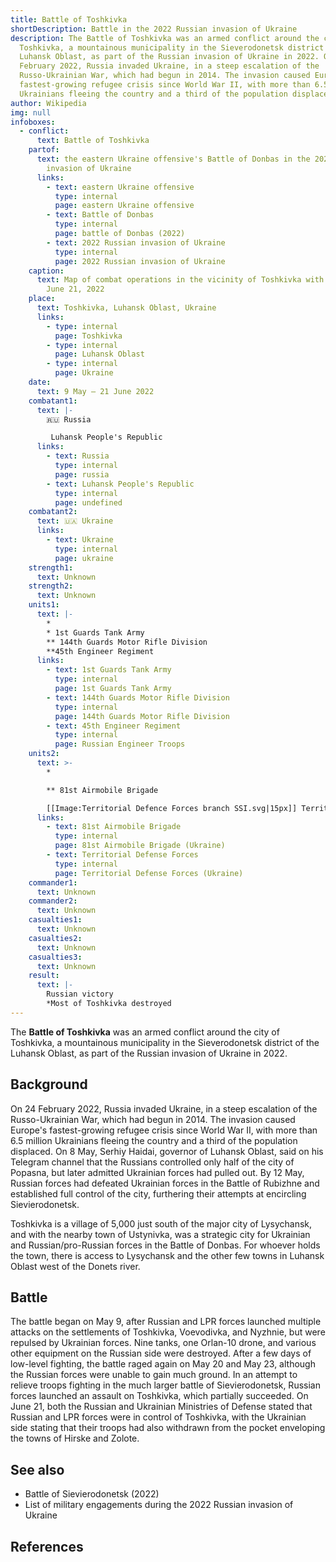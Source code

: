 ```yaml
---
title: Battle of Toshkivka
shortDescription: Battle in the 2022 Russian invasion of Ukraine
description: The Battle of Toshkivka was an armed conflict around the city of
  Toshkivka, a mountainous municipality in the Sieverodonetsk district of the
  Luhansk Oblast, as part of the Russian invasion of Ukraine in 2022. On 24
  February 2022, Russia invaded Ukraine, in a steep escalation of the
  Russo-Ukrainian War, which had begun in 2014. The invasion caused Europe's
  fastest-growing refugee crisis since World War II, with more than 6.5 million
  Ukrainians fleeing the country and a third of the population displaced.
author: Wikipedia
img: null
infoboxes:
  - conflict:
      text: Battle of Toshkivka
    partof:
      text: the eastern Ukraine offensive's Battle of Donbas in the 2022 Russian
        invasion of Ukraine
      links:
        - text: eastern Ukraine offensive
          type: internal
          page: eastern Ukraine offensive
        - text: Battle of Donbas
          type: internal
          page: battle of Donbas (2022)
        - text: 2022 Russian invasion of Ukraine
          type: internal
          page: 2022 Russian invasion of Ukraine
    caption:
      text: Map of combat operations in the vicinity of Toshkivka with an apartment on
        June 21, 2022
    place:
      text: Toshkivka, Luhansk Oblast, Ukraine
      links:
        - type: internal
          page: Toshkivka
        - type: internal
          page: Luhansk Oblast
        - type: internal
          page: Ukraine
    date:
      text: 9 May – 21 June 2022
    combatant1:
      text: |-
        🇷🇺 Russia 

         Luhansk People's Republic
      links:
        - text: Russia
          type: internal
          page: russia
        - text: Luhansk People's Republic
          type: internal
          page: undefined
    combatant2:
      text: 🇺🇦 Ukraine
      links:
        - text: Ukraine
          type: internal
          page: ukraine
    strength1:
      text: Unknown
    strength2:
      text: Unknown
    units1:
      text: |-
        * 
        * 1st Guards Tank Army
        ** 144th Guards Motor Rifle Division
        **45th Engineer Regiment
      links:
        - text: 1st Guards Tank Army
          type: internal
          page: 1st Guards Tank Army
        - text: 144th Guards Motor Rifle Division
          type: internal
          page: 144th Guards Motor Rifle Division
        - text: 45th Engineer Regiment
          type: internal
          page: Russian Engineer Troops
    units2:
      text: >-
        * 

        ** 81st Airmobile Brigade 

        [[Image:Territorial Defence Forces branch SSI.svg|15px]] Territorial Defense Forces
      links:
        - text: 81st Airmobile Brigade
          type: internal
          page: 81st Airmobile Brigade (Ukraine)
        - text: Territorial Defense Forces
          type: internal
          page: Territorial Defense Forces (Ukraine)
    commander1:
      text: Unknown
    commander2:
      text: Unknown
    casualties1:
      text: Unknown
    casualties2:
      text: Unknown
    casualties3:
      text: Unknown
    result:
      text: |-
        Russian victory 
        *Most of Toshkivka destroyed
---
```


The **Battle of Toshkivka** was an armed conflict around the city of Toshkivka, a mountainous municipality in the Sieverodonetsk district of the Luhansk Oblast, as part of the Russian invasion of Ukraine in 2022.

## Background
On 24 February 2022, Russia invaded Ukraine, in a steep escalation of the Russo-Ukrainian War, which had begun in 2014. The invasion caused Europe's fastest-growing refugee crisis since World War II, with more than 6.5 million Ukrainians fleeing the country and a third of the population displaced. On 8 May, Serhiy Haidai, governor of Luhansk Oblast, said on his Telegram channel that the Russians controlled only half of the city of Popasna, but later admitted Ukrainian forces had pulled out. By 12 May, Russian forces had defeated Ukrainian forces in the Battle of Rubizhne and established full control of the city, furthering their attempts at encircling Sievierodonetsk.

Toshkivka is a village of 5,000 just south of the major city of Lysychansk, and with the nearby town of Ustynivka, was a strategic city for Ukrainian and Russian/pro-Russian forces in the Battle of Donbas. For whoever holds the town, there is access to Lysychansk and the other few towns in Luhansk Oblast west of the Donets river.

## Battle
The battle began on May 9, after Russian and LPR forces launched multiple attacks on the settlements of Toshkivka, Voevodivka, and Nyzhnie, but were repulsed by Ukrainian forces. Nine tanks, one Orlan-10 drone, and various other equipment on the Russian side were destroyed. After a few days of low-level fighting, the battle raged again on May 20 and May 23, although the Russian forces were unable to gain much ground. In an attempt to relieve troops fighting in the much larger battle of Sievierodonetsk, Russian forces launched an assault on Toshkivka, which partially succeeded. On June 21, both the Russian and Ukrainian Ministries of Defense stated that Russian and LPR forces were in control of Toshkivka, with the Ukrainian side stating that their troops had also withdrawn from the pocket enveloping the towns of Hirske and Zolote.

## See also
 * Battle of Sievierodonetsk (2022)
 * List of military engagements during the 2022 Russian invasion of Ukraine


## References
